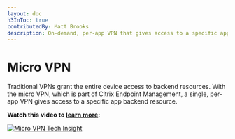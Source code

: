 ```yaml
---
layout: doc
h3InToc: true
contributedBy: Matt Brooks
description: On-demand, per-app VPN that gives access to a specific app back end resource without the risk of opening a full tunnel to your data center.
---
```

# Micro VPN

Traditional VPNs grant the entire device access to backend resources. With the micro VPN, which is part of Citrix Endpoint Management, a single, per-app VPN gives access to a specific app backend resource.

**Watch this video to [learn more](https://www.youtube.com/watch?v=agvJf0pfkfI):**

[![Micro VPN Tech Insight](/en-us/tech-zone/learn/media/shared_video-placeholder.png)](https://www.youtube.com/watch?v=agvJf0pfkfI)
